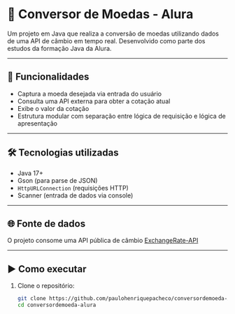 # 💱 Conversor de Moedas - Alura

Um projeto em Java que realiza a conversão de moedas utilizando dados de uma API de câmbio em tempo real. Desenvolvido como parte dos estudos da formação Java da Alura.

---

## 🚀 Funcionalidades

- Captura a moeda desejada via entrada do usuário
- Consulta uma API externa para obter a cotação atual
- Exibe o valor da cotação
- Estrutura modular com separação entre lógica de requisição e lógica de apresentação

---

## 🛠️ Tecnologias utilizadas

- Java 17+
- Gson (para parse de JSON)
- `HttpURLConnection` (requisições HTTP)
- Scanner (entrada de dados via console)

---

## 🌐 Fonte de dados

O projeto consome uma API pública de câmbio [ExchangeRate-API](https://www.exchangerate-api.com/)  


---

## ▶️ Como executar

1. Clone o repositório:
   ```bash
   git clone https://github.com/paulohenriquepacheco/conversordemoeda-Alura.git
   cd conversordemoeda-alura
